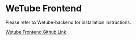 # WeTube Frontend

Please refer to Wetube-backend for installation instructions.

[Wetube Frontend Github Link](https://github.com/IDK-CS554/new-wetube-frontend)